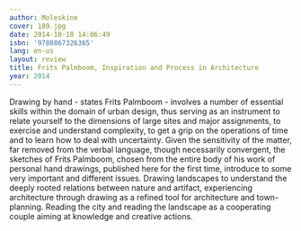 ```yaml
---
author: Moleskine
cover: 189.jpg
date: 2014-10-10 14:06:49
isbn: '9788867326365'
lang: en-us
layout: review
title: Frits Palmboom, Inspiration and Process in Architecture
year: 2014
---
```

Drawing by hand - states Frits Palmboom - involves a number of essential skills within the domain of urban design, thus serving as an instrument to relate yourself to the dimensions of large sites and major assignments, to exercise and understand complexity, to get a grip on the operations of time and to learn how to deal with uncertainty. Given the sensitivity of the matter, far removed from the verbal language, though necessarily convergent, the sketches of Frits Palmboom, chosen from the entire body of his work of personal hand drawings, published here for the first time, introduce to some very important and different issues. Drawing landscapes to understand the deeply rooted relations between nature and artifact, experiencing architecture through drawing as a refined tool for architecture and town-planning. Reading the city and reading the landscape as a cooperating couple aiming at knowledge and creative actions.
